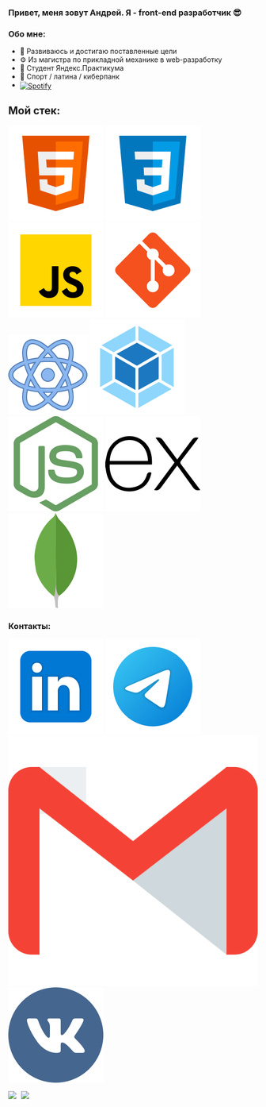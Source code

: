 ### Привет, меня зовут Андрей. Я - front-end разработчик :sunglasses:
### Обо мне:
* :muscle: Развиваюсь и достигаю поставленные цели
* :gear: Из магистра по прикладной механике в web-разработку
* :orange_book: Студент Яндекс.Практикума
* :purple_heart: Спорт / латина / киберпанк
* [<img align="center" alt="Spotify" width="23px" src=https://image.flaticon.com/icons/png/512/87/87409.png />](https://open.spotify.com/playlist/07wHxD2DPUmjmdiKLeS7LQ?si=239eaba3da384521)
## Мой стек:
![HTML](./svg/html-5.svg)
![CSS](./svg/css3.svg)
![JS](./svg/JS.svg)
![Git](./svg/git.svg)
![React](./svg/react.svg)
![Webpack](./svg/webpack.svg)
![Node](./svg/nodejs.svg)
![Express](./svg/expressjs.svg)
![MongoDB](./svg/mongodb.svg)


### Контакты:
[<img src="./svg/Linkedin.svg">](https://www.linkedin.com/in/andreysdrv/)
[<img src="./svg/telegram.svg">](https://t.me/andreysdrv)
[<img src="./svg/gmail.svg">](mailto:sidorov.au.official@gmail.com)
[<img src="./svg/vk.svg">](https://vk.com/samsepiol1337)


<div>
  <a href="https://github-readme-stats.vercel.app/api?username=andreysdrv&hide=contribs&show_icons=true&theme=react">
    <img  align="left" height="130" style="margin-right: 10px" src="https://github-readme-stats.vercel.app/api?username=andreysdrv&hide=contribs&show_icons=true&theme=react" />
  </a>
  <a href="https://github-readme-stats.vercel.app/api/top-langs/?username=andreysdrv&layout=compact&theme=react">
    <img align="left" height="130" src="https://github-readme-stats.vercel.app/api/top-langs/?username=andreysdrv&layout=compact&theme=react" />
  </a>
</div>